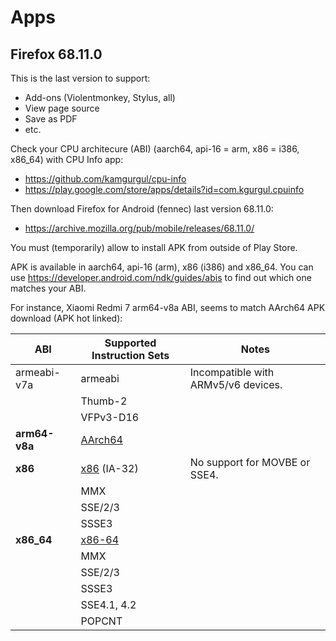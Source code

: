Apps
====

Firefox 68.11.0
---------------

This is the last version to support:

- Add-ons (Violentmonkey, Stylus, all)
- View page source
- Save as PDF
- etc.

Check your CPU architecure (ABI) (aarch64, api-16 = arm, x86 = i386, x86_64) with CPU Info app:

- https://github.com/kamgurgul/cpu-info
- https://play.google.com/store/apps/details?id=com.kgurgul.cpuinfo

Then download Firefox for Android (fennec) last version 68.11.0:

- https://archive.mozilla.org/pub/mobile/releases/68.11.0/

You must (temporarily) allow to install APK from outside of Play Store.

APK is available in aarch64, api-16 (arm), x86 (i386) and x86_64.
You can use https://developer.android.com/ndk/guides/abis to find out which one matches your ABI.

For instance, Xiaomi Redmi 7 arm64-v8a ABI, seems to match AArch64 APK download (APK hot linked):

| ABI           | Supported Instruction Sets | Notes
|---------------|----------------------------|------
| armeabi-v7a   | armeabi                    | Incompatible with ARMv5/v6 devices.
|               | Thumb-2                    |
|               | VFPv3-D16                  |
| **arm64-v8a** | [AArch64]
| **x86**       | [x86] (IA-32)              | No support for MOVBE or SSE4.
|               | MMX
|               | SSE/2/3
|               | SSSE3
| **x86_64**    | [x86-64]
|               | MMX
|               | SSE/2/3
|               | SSSE3
|               | SSE4.1, 4.2
|               | POPCNT

[aarch64]: https://archive.mozilla.org/pub/mobile/releases/68.11.0/android-aarch64/multi/fennec-68.11.0.multi.android-aarch64.apk
[x86]: https://archive.mozilla.org/pub/mobile/releases/68.11.0/android-x86/multi/fennec-68.11.0.multi.android-i386.apk
[x86-64]: https://archive.mozilla.org/pub/mobile/releases/68.11.0/android-x86_64/multi/fennec-68.11.0.multi.android-x86_64.apk
